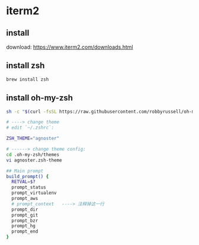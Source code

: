 <!---
markmeta_author: wongoo
markmeta_date: 2019-07-17
markmeta_title: iterm2
markmeta_categories: app
markmeta_tags: iterm2
-->

# iterm2 


## install

download: https://www.iterm2.com/downloads.html

## install zsh
```bash
brew install zsh
```

## install oh-my-zsh

```bash
sh -c "$(curl -fsSL https://raw.githubusercontent.com/robbyrussell/oh-my-zsh/master/tools/install.sh)"

# ----> change theme
# edit `~/.zshrc`:

ZSH_THEME="agnoster"

# ------> change theme config:
cd .oh-my-zsh/themes
vi agnoster.zsh-theme

## Main prompt
build_prompt() {
  RETVAL=$?
  prompt_status 
  prompt_virtualenv
  prompt_aws
  # prompt_context   ----> 注释掉这一行
  prompt_dir
  prompt_git
  prompt_bzr
  prompt_hg
  prompt_end
}
```
